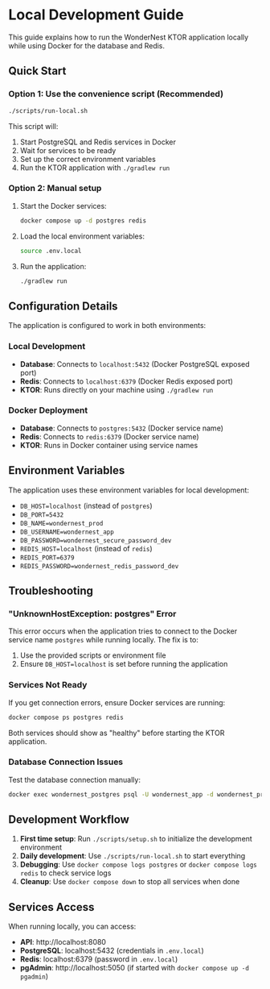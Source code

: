 # Local Development Guide

This guide explains how to run the WonderNest KTOR application locally while using Docker for the database and Redis.

## Quick Start

### Option 1: Use the convenience script (Recommended)
```bash
./scripts/run-local.sh
```

This script will:
1. Start PostgreSQL and Redis services in Docker
2. Wait for services to be ready
3. Set up the correct environment variables
4. Run the KTOR application with `./gradlew run`

### Option 2: Manual setup
1. Start the Docker services:
   ```bash
   docker compose up -d postgres redis
   ```

2. Load the local environment variables:
   ```bash
   source .env.local
   ```

3. Run the application:
   ```bash
   ./gradlew run
   ```

## Configuration Details

The application is configured to work in both environments:

### Local Development
- **Database**: Connects to `localhost:5432` (Docker PostgreSQL exposed port)
- **Redis**: Connects to `localhost:6379` (Docker Redis exposed port)
- **KTOR**: Runs directly on your machine using `./gradlew run`

### Docker Deployment
- **Database**: Connects to `postgres:5432` (Docker service name)
- **Redis**: Connects to `redis:6379` (Docker service name)  
- **KTOR**: Runs in Docker container using service names

## Environment Variables

The application uses these environment variables for local development:

- `DB_HOST=localhost` (instead of `postgres`)
- `DB_PORT=5432`
- `DB_NAME=wondernest_prod`
- `DB_USERNAME=wondernest_app`
- `DB_PASSWORD=wondernest_secure_password_dev`
- `REDIS_HOST=localhost` (instead of `redis`)
- `REDIS_PORT=6379`
- `REDIS_PASSWORD=wondernest_redis_password_dev`

## Troubleshooting

### "UnknownHostException: postgres" Error
This error occurs when the application tries to connect to the Docker service name `postgres` while running locally. The fix is to:

1. Use the provided scripts or environment file
2. Ensure `DB_HOST=localhost` is set before running the application

### Services Not Ready
If you get connection errors, ensure Docker services are running:
```bash
docker compose ps postgres redis
```

Both services should show as "healthy" before starting the KTOR application.

### Database Connection Issues
Test the database connection manually:
```bash
docker exec wondernest_postgres psql -U wondernest_app -d wondernest_prod -c "SELECT 1;"
```

## Development Workflow

1. **First time setup**: Run `./scripts/setup.sh` to initialize the development environment
2. **Daily development**: Use `./scripts/run-local.sh` to start everything
3. **Debugging**: Use `docker compose logs postgres` or `docker compose logs redis` to check service logs
4. **Cleanup**: Use `docker compose down` to stop all services when done

## Services Access

When running locally, you can access:

- **API**: http://localhost:8080
- **PostgreSQL**: localhost:5432 (credentials in `.env.local`)
- **Redis**: localhost:6379 (password in `.env.local`)
- **pgAdmin**: http://localhost:5050 (if started with `docker compose up -d pgadmin`)